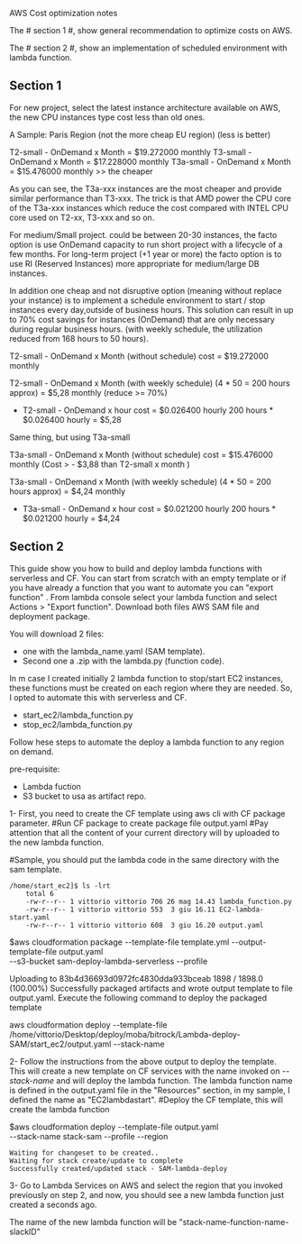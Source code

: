 
AWS Cost optimization notes

The # section 1 #, show general recommendation to optimize costs on AWS.

The # section 2 #, show an implementation of scheduled environment with lambda function.

## Section 1 ##
For new project, select the latest instance architecture available on AWS, the new CPU instances type cost less than old ones.

A Sample: Paris Region (not the more cheap EU region)  (less is better)

T2-small - OnDemand x Month = $19.272000 monthly
T3-small - OnDemand x Month = $17.228000 monthly
T3a-small - OnDemand x Month = $15.476000 monthly >> the cheaper

As you can see, the T3a-xxx instances are the most cheaper and provide similar performance than T3-xxx.
The trick is that AMD power the CPU core of the T3a-xxx instances which reduce the cost compared with INTEL CPU core used on T2-xx, T3-xxx and so on.


For medium/Small project. could be between 20-30 instances, the facto option is use OnDemand capacity to run short project with a lifecycle of a few months.
For long-term project (+1 year or more) the facto option is to use RI (Reserved Instances) more appropriate for medium/large DB instances.

In addition one cheap and not disruptive option (meaning without replace your instance) is to implement a schedule environment to start / stop instances every day,outside of business hours.
This solution can result in up to 70% cost savings for  instances (OnDemand) that are only necessary during regular business hours. 
(with weekly schedule, the utilization reduced from 168 hours to 50 hours).

T2-small - OnDemand x Month (without schedule) cost = $19.272000 monthly

T2-small - OnDemand x Month (with weekly schedule) (4 * 50 = 200 hours approx) = $5,28 monthly (reduce >= 70%)

   - T2-small - OnDemand x hour cost = $0.026400 hourly
              200 hours * $0.026400 hourly = $5,28

Same thing, but using T3a-small

T3a-small - OnDemand x Month (without schedule) cost =  $15.476000 monthly  (Cost > - $3,88 than T2-small x month )

T3a-small - OnDemand x Month (with weekly schedule) (4 * 50 = 200 hours approx) = $4,24 monthly

   - T3a-small - OnDemand x hour cost = $0.021200 hourly
              200 hours * $0.021200 hourly =  $4,24


## Section 2 ##

This guide show you how to build and deploy lambda functions with serverless and CF.
You can start from scratch with an empty template or if you have already a function that you want to automate you can "export function" .
From lambda console select your lambda function and select Actions > "Export function". 
Download both files AWS SAM file and deployment package.

You will download 2 files:
- one with the lambda_name.yaml (SAM template).
- Second one a .zip with the lambda.py (function code).

In m case I created initially 2 lambda function to stop/start  EC2 instances, these functions must be created on each region where they are needed.
So, I opted to automate this with serverless and CF.

- start_ec2/lambda_function.py
- stop_ec2/lambda_function.py


Follow hese steps to automate the deploy a lambda function to any region on demand.

pre-requisite:
- Lambda fuction
- S3 bucket to usa as artifact repo.

1- First, you need to create the CF template using aws cli with CF package parameter.
   #Run CF package to create package file output.yaml
   #Pay attention that all the content of your current directory will by uploaded to the new lambda function.

   #Sample, you should put the lambda code in the same directory with the sam template.

    /home/start_ec2]$ ls -lrt
        total 6
        -rw-r--r-- 1 vittorio vittorio 706 26 mag 14.43 lambda_function.py
        -rw-r--r-- 1 vittorio vittorio 553  3 giu 16.11 EC2-lambda-start.yaml
        -rw-r--r-- 1 vittorio vittorio 608  3 giu 16.20 output.yaml

   $aws cloudformation package --template-file template.yml --output-template-file output.yaml \
   --s3-bucket sam-deploy-lambda-serverless --profile <your-aws-profile>

Uploading to 83b4d36693d0972fc4830dda933bceab  1898 / 1898.0  (100.00%)
Successfully packaged artifacts and wrote output template to file output.yaml.
Execute the following command to deploy the packaged template

aws cloudformation deploy --template-file /home/vittorio/Desktop/deploy/moba/bitrock/Lambda-deploy-SAM/start_ec2/output.yaml --stack-name <YOUR STACK NAME>

2- Follow the instructions from the above output to deploy the template.
   This will create a new template on CF services with the name invoked on *--stack-name* and will deploy the lambda function.
   The lambda function name is defined in the output.yaml file in the "Resources" section, in my sample, I defined the name as "EC2lambdastart". 
   #Deploy the CF template, this will create the lambda function

   $aws cloudformation deploy --template-file output.yaml \
    --stack-name stack-sam --profile <your-aws-profile> --region <wanted-region>

    Waiting for changeset to be created..
    Waiting for stack create/update to complete
    Successfully created/updated stack - SAM-lambda-deploy

3- Go to Lambda Services on AWS and select the region that you invoked previously on step 2, and now, 
   you should see a new lambda function just created a seconds ago.

The name of the new lambda function will be "stack-name-function-name-slackID"

